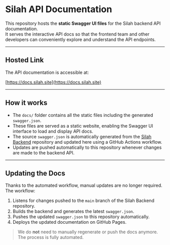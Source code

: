 # Silah API Documentation

This repository hosts the **static Swagger UI files** for the Silah backend API documentation.  
It serves the interactive API docs so that the frontend team and other developers can conveniently explore and understand the API endpoints.

---

## Hosted Link

The API documentation is accessible at:

[https://docs.silah.site](https://docs.silah.site)

---

## How it works

- The `docs/` folder contains all the static files including the generated `swagger.json`.
- These files are served as a static website, enabling the Swagger UI interface to load and display API docs.
- The source `swagger.json` is automatically generated from the [Silah Backend](https://github.com/GP-Silah/silah-backend) repository and updated here using a GitHub Actions workflow.  
- Updates are pushed automatically to this repository whenever changes are made to the backend API.

---

## Updating the Docs

Thanks to the automated workflow, manual updates are no longer required. The workflow:

1. Listens for changes pushed to the `main` branch of the Silah Backend repository.
2. Builds the backend and generates the latest `swagger.json`.
3. Pushes the updated `swagger.json` to this repository automatically.
4. Deploys the updated documentation on GitHub Pages.

> We do **not** need to manually regenerate or push the docs anymore. The process is fully automated.
